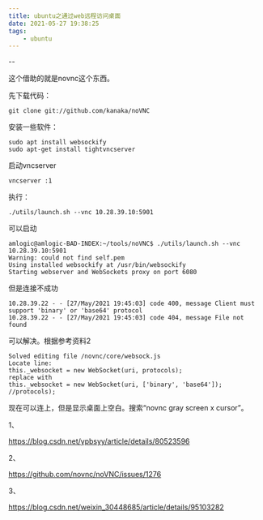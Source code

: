 ```yaml
---
title: ubuntu之通过web远程访问桌面
date: 2021-05-27 19:38:25
tags:
	- ubuntu
---
```


--

这个借助的就是novnc这个东西。

先下载代码：

```
git clone git://github.com/kanaka/noVNC
```

安装一些软件：

```
sudo apt install websockify
sudo apt-get install tightvncserver
```

启动vncserver

```
vncserver :1
```

执行：

```
./utils/launch.sh --vnc 10.28.39.10:5901
```

可以启动

```
amlogic@amlogic-BAD-INDEX:~/tools/noVNC$ ./utils/launch.sh --vnc 10.28.39.10:5901
Warning: could not find self.pem
Using installed websockify at /usr/bin/websockify
Starting webserver and WebSockets proxy on port 6080
```

但是连接不成功

```
10.28.39.22 - - [27/May/2021 19:45:03] code 400, message Client must support 'binary' or 'base64' protocol
10.28.39.22 - - [27/May/2021 19:45:03] code 404, message File not found
```

可以解决。根据参考资料2

````
Solved editing file /novnc/core/websock.js
Locate line:
this._websocket = new WebSocket(uri, protocols);
replace with
this._websocket = new WebSocket(uri, ['binary', 'base64']); //protocols);
````

现在可以连上，但是显示桌面上空白。搜索“novnc gray screen x cursor”。





1、

https://blog.csdn.net/ypbsyy/article/details/80523596

2、

https://github.com/novnc/noVNC/issues/1276

3、

https://blog.csdn.net/weixin_30448685/article/details/95103282
